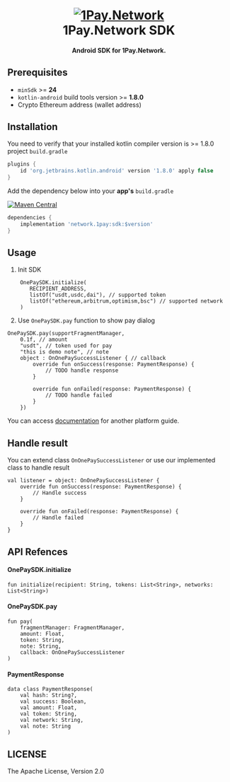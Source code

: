 
<h1 align="center">
  <br>
  <a href="https://1pay.network" alt="1Pay.Network" width="200"><img src="https://1pay.network/assets/dist/imgs/logo.png" alt="1Pay.Network"></a>
  <br>
  1Pay.Network SDK
  <br>
</h1>

<h4 align="center">Android SDK for 1Pay.Network.</h4>


## Prerequisites

* `minSdk` >= **24**
* `kotlin-android` build tools version >= **1.8.0**
* Crypto Ethereum address (wallet address)

## Installation

You need to verify that your installed kotlin compiler version is >= 1.8.0
project ```build.gradle```

```groovy
plugins {
    id 'org.jetbrains.kotlin.android' version '1.8.0' apply false
}
```
Add the dependency below into your **app's** `build.gradle`<br/>

[![Maven Central](https://img.shields.io/maven-metadata/v.svg?label=Maven%20Central&metadataUrl=https://s01.oss.sonatype.org/service/local/repo_groups/public/content/network/1pay/sdk/maven-metadata.xml)](https://central.sonatype.com/search?q=network.1pay) <br>

```groovy
dependencies {
    implementation 'network.1pay:sdk:$version'
}
```


## Usage
1. Init SDK
```
    OnePaySDK.initialize(
       RECIPIENT_ADDRESS,
       listOf("usdt,usdc,dai"), // supported token
       listOf("ethereum,arbitrum,optimism,bsc") // supported network
    )
```

2. Use `OnePaySDK.pay` function to show pay dialog
```
OnePaySDK.pay(supportFragmentManager,
    0.1f, // amount
    "usdt", // token used for pay
    "this is demo note", // note
    object : OnOnePaySuccessListener { // callback
        override fun onSuccess(response: PaymentResponse) {
            // TODO handle response
        }

        override fun onFailed(response: PaymentResponse) {
            // TODO handle failed
        }
    })
```

You can access [documentation](https://1pay.network/documents) for another platform guide.


## Handle result
You can extend class `OnOnePaySuccessListener` or use our implemented class to handle result
```
val listener = object: OnOnePaySuccessListener {
    override fun onSuccess(response: PaymentResponse) {
        // Handle success
    }

    override fun onFailed(response: PaymentResponse) {
        // Handle failed
    }
}
```

## API Refences

#### OnePaySDK.initialize
```
fun initialize(recipient: String, tokens: List<String>, networks: List<String>)
```

#### OnePaySDK.pay
```
fun pay(
    fragmentManager: FragmentManager,
    amount: Float,
    token: String,
    note: String,
    callback: OnOnePaySuccessListener
)
```

#### PaymentResponse
```
data class PaymentResponse(
    val hash: String?,
    val success: Boolean,
    val amount: Float,
    val token: String,
    val network: String,
    val note: String
)
```

## LICENSE
The Apache License, Version 2.0
